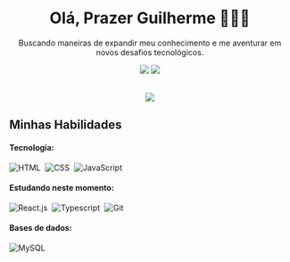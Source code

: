<h1 align="center">
Olá, Prazer Guilherme 🙋🏾‍♂️
</h1>

<p align='center'>
  Buscando maneiras de expandir meu conhecimento e me aventurar em novos desafios tecnológicos.
</p>

<div align='center'> 
</a>
<a href = "#"> <img src="https://img.shields.io/badge/Gmail-D14836?style=for-the-badge&logo=gmail&logoColor=white" target="_blank"></a>
<a href="www.linkedin.com/in/guilherme-santos-28090b359" target="_blank"><img src="https://img.shields.io/badge/-LinkedIn-%230077B5?style=for-the-badge&logo=linkedin&logoColor=white"  target="_blank"></a> 
</div>&nbsp;&nbsp;

<p align='center'>
 <img src='https://github-readme-stats.vercel.app/api?username=GuiihSantos&show_icons=true&theme=highcontrast'>
</p>

## Minhas Habilidades

#### Tecnologia:

![HTML](https://img.shields.io/badge/HTML5-E34F26?style=for-the-badge&logo=html5&logoColor=white)&nbsp;
![CSS](https://img.shields.io/badge/CSS3-1572B6?style=for-the-badge&logo=css3&logoColor=white)&nbsp;
![JavaScript](https://img.shields.io/badge/JavaScript-F7DF1E?style=for-the-badge&logo=javascript&logoColor=black)&nbsp;

#### Estudando neste momento:

![React.js](https://img.shields.io/badge/React-20232A?style=for-the-badge&logo=react&logoColor=61DAFB)&nbsp;
![Typescript](https://img.shields.io/badge/TypeScript-007ACC?style=for-the-badge&logo=typescript&logoColor=white)&nbsp;
![Git](https://img.shields.io/badge/GIT-E44C30?style=for-the-badge&logo=git&logoColor=white)&nbsp;

#### Bases de dados:

![MySQL](https://img.shields.io/badge/MySQL-005C84?style=for-the-badge&logo=mysql&logoColor=white)&nbsp;
